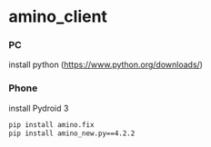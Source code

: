# amino_client

### PC
install python (https://www.python.org/downloads/)

### Phone
install Pydroid 3

``` Bash
pip install amino.fix
pip install amino_new.py==4.2.2
```
